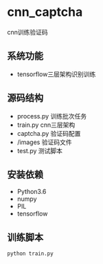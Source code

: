 # cnn_captcha

cnn训练验证码

## 系统功能

- tensorflow三层架构识别训练


## 源码结构
- process.py 训练批次任务
- train.py cnn三层架构
- captcha.py 验证码配置
- /images 验证码文件
- test.py 测试脚本


## 安装依赖

- Python3.6
- numpy
- PIL
- tensorflow

## 训练脚本

```
python train.py
```

